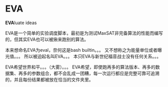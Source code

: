 # EVA
**EVA**luate ideas

EVA是一个简单的实验调度脚本，最初是为测试MaxSAT非完备算法的性能而编写的，但其实EVA也可以被揪来跑别的算法。

本来想命名EVA为eval，奈何这是bash builtin。。。
又不想称之为能量单位或者曝光值。。。
所以被迫起名叫EVA。。。
本只EVA与新世纪福音战士没有任何关系。。。

EVA希望世界和平。。。（大雾）。。。
EVA希望，即使跑再多的算法版本、再多的数据集、再多的参数组合，都不会乱成一团糟，每一次运行都应是完整可靠可追溯的，并且每份结果都被放在恰当的文件夹里。
